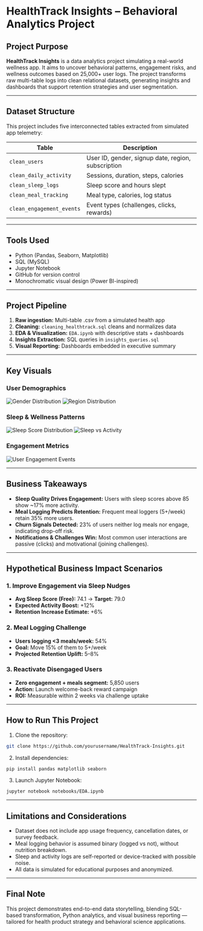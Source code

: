 
# HealthTrack Insights – Behavioral Analytics Project

## Project Purpose

**HealthTrack Insights** is a data analytics project simulating a real-world wellness app. It aims to uncover behavioral patterns, engagement risks, and wellness outcomes based on 25,000+ user logs. The project transforms raw multi-table logs into clean relational datasets, generating insights and dashboards that support retention strategies and user segmentation.

---

## Dataset Structure

This project includes five interconnected tables extracted from simulated app telemetry:

| Table | Description |
|-------|-------------|
| `clean_users` | User ID, gender, signup date, region, subscription |
| `clean_daily_activity` | Sessions, duration, steps, calories |
| `clean_sleep_logs` | Sleep score and hours slept |
| `clean_meal_tracking` | Meal type, calories, log status |
| `clean_engagement_events` | Event types (challenges, clicks, rewards) |

---

## Tools Used

- Python (Pandas, Seaborn, Matplotlib)
- SQL (MySQL)
- Jupyter Notebook
- GitHub for version control
- Monochromatic visual design (Power BI-inspired)

---

## Project Pipeline

1. **Raw ingestion:** Multi-table .csv from a simulated health app  
2. **Cleaning:** `cleaning_healthtrack.sql` cleans and normalizes data  
3. **EDA & Visualization:** `EDA.ipynb` with descriptive stats + dashboards  
4. **Insights Extraction:** SQL queries in `insights_queries.sql`  
5. **Visual Reporting:** Dashboards embedded in executive summary

---

## Key Visuals

### User Demographics
![Gender Distribution](images/gender_distribution.png)
![Region Distribution](images/region_distribution.png)

### Sleep & Wellness Patterns
![Sleep Score Distribution](images/sleep_score_distribution.png)
![Sleep vs Activity](images/sleep_vs_activity.png)

### Engagement Metrics
![User Engagement Events](images/user_engagement_events.png)

---

## Business Takeaways

- **Sleep Quality Drives Engagement:** Users with sleep scores above 85 show ~17% more activity.
- **Meal Logging Predicts Retention:** Frequent meal loggers (5+/week) retain 35% more users.
- **Churn Signals Detected:** 23% of users neither log meals nor engage, indicating drop-off risk.
- **Notifications & Challenges Win:** Most common user interactions are passive (clicks) and motivational (joining challenges).

---

## Hypothetical Business Impact Scenarios

### 1. Improve Engagement via Sleep Nudges
- **Avg Sleep Score (Free):** 74.1 → **Target:** 79.0
- **Expected Activity Boost:** +12%
- **Retention Increase Estimate:** +6%

### 2. Meal Logging Challenge
- **Users logging <3 meals/week:** 54%
- **Goal:** Move 15% of them to 5+/week
- **Projected Retention Uplift:** 5–8%

### 3. Reactivate Disengaged Users
- **Zero engagement + meals segment:** 5,850 users
- **Action:** Launch welcome-back reward campaign
- **ROI:** Measurable within 2 weeks via challenge uptake

---

## How to Run This Project

1. Clone the repository:
```bash
git clone https://github.com/yourusername/HealthTrack-Insights.git
```

2. Install dependencies:
```bash
pip install pandas matplotlib seaborn
```

3. Launch Jupyter Notebook:
```bash
jupyter notebook notebooks/EDA.ipynb
```

---

## Limitations and Considerations

- Dataset does not include app usage frequency, cancellation dates, or survey feedback.
- Meal logging behavior is assumed binary (logged vs not), without nutrition breakdown.
- Sleep and activity logs are self-reported or device-tracked with possible noise.
- All data is simulated for educational purposes and anonymized.

---

## Final Note

This project demonstrates end-to-end data storytelling, blending SQL-based transformation, Python analytics, and visual business reporting — tailored for health product strategy and behavioral science applications.
